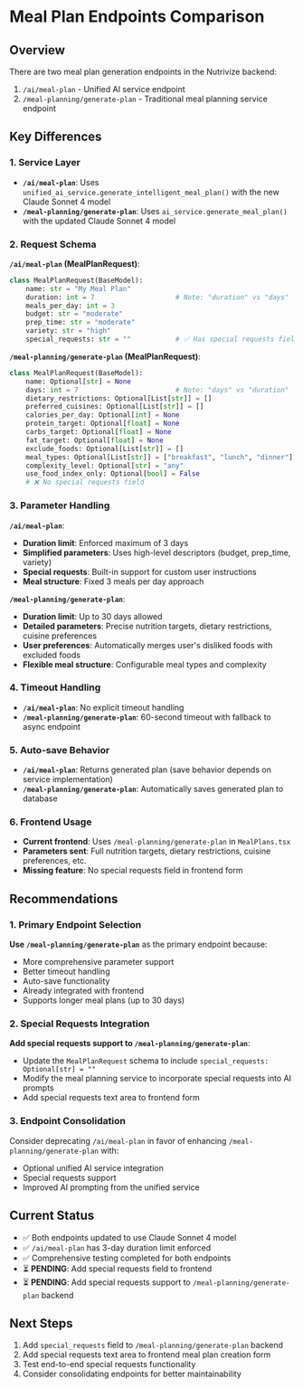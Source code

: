 # Meal Plan Endpoints Comparison

## Overview
There are two meal plan generation endpoints in the Nutrivize backend:
1. `/ai/meal-plan` - Unified AI service endpoint
2. `/meal-planning/generate-plan` - Traditional meal planning service endpoint

## Key Differences

### 1. **Service Layer**
- **`/ai/meal-plan`**: Uses `unified_ai_service.generate_intelligent_meal_plan()` with the new Claude Sonnet 4 model
- **`/meal-planning/generate-plan`**: Uses `ai_service.generate_meal_plan()` with the updated Claude Sonnet 4 model

### 2. **Request Schema**
**`/ai/meal-plan` (MealPlanRequest)**:
```python
class MealPlanRequest(BaseModel):
    name: str = "My Meal Plan"
    duration: int = 7                    # Note: "duration" vs "days"
    meals_per_day: int = 3
    budget: str = "moderate"
    prep_time: str = "moderate"
    variety: str = "high"
    special_requests: str = ""           # ✅ Has special requests field
```

**`/meal-planning/generate-plan` (MealPlanRequest)**:
```python
class MealPlanRequest(BaseModel):
    name: Optional[str] = None
    days: int = 7                        # Note: "days" vs "duration"
    dietary_restrictions: Optional[List[str]] = []
    preferred_cuisines: Optional[List[str]] = []
    calories_per_day: Optional[int] = None
    protein_target: Optional[float] = None
    carbs_target: Optional[float] = None
    fat_target: Optional[float] = None
    exclude_foods: Optional[List[str]] = []
    meal_types: Optional[List[str]] = ["breakfast", "lunch", "dinner"]
    complexity_level: Optional[str] = "any"
    use_food_index_only: Optional[bool] = False
    # ❌ No special requests field
```

### 3. **Parameter Handling**
**`/ai/meal-plan`**:
- **Duration limit**: Enforced maximum of 3 days
- **Simplified parameters**: Uses high-level descriptors (budget, prep_time, variety)
- **Special requests**: Built-in support for custom user instructions
- **Meal structure**: Fixed 3 meals per day approach

**`/meal-planning/generate-plan`**:
- **Duration limit**: Up to 30 days allowed
- **Detailed parameters**: Precise nutrition targets, dietary restrictions, cuisine preferences
- **User preferences**: Automatically merges user's disliked foods with excluded foods
- **Flexible meal structure**: Configurable meal types and complexity

### 4. **Timeout Handling**
- **`/ai/meal-plan`**: No explicit timeout handling
- **`/meal-planning/generate-plan`**: 60-second timeout with fallback to async endpoint

### 5. **Auto-save Behavior**
- **`/ai/meal-plan`**: Returns generated plan (save behavior depends on service implementation)
- **`/meal-planning/generate-plan`**: Automatically saves generated plan to database

### 6. **Frontend Usage**
- **Current frontend**: Uses `/meal-planning/generate-plan` in `MealPlans.tsx`
- **Parameters sent**: Full nutrition targets, dietary restrictions, cuisine preferences, etc.
- **Missing feature**: No special requests field in frontend form

## Recommendations

### 1. **Primary Endpoint Selection**
**Use `/meal-planning/generate-plan`** as the primary endpoint because:
- More comprehensive parameter support
- Better timeout handling
- Auto-save functionality
- Already integrated with frontend
- Supports longer meal plans (up to 30 days)

### 2. **Special Requests Integration**
**Add special requests support to `/meal-planning/generate-plan`**:
- Update the `MealPlanRequest` schema to include `special_requests: Optional[str] = ""`
- Modify the meal planning service to incorporate special requests into AI prompts
- Add special requests text area to frontend form

### 3. **Endpoint Consolidation**
Consider deprecating `/ai/meal-plan` in favor of enhancing `/meal-planning/generate-plan` with:
- Optional unified AI service integration
- Special requests support
- Improved AI prompting from the unified service

## Current Status
- ✅ Both endpoints updated to use Claude Sonnet 4 model
- ✅ `/ai/meal-plan` has 3-day duration limit enforced
- ✅ Comprehensive testing completed for both endpoints
- ⏳ **PENDING**: Add special requests field to frontend
- ⏳ **PENDING**: Add special requests support to `/meal-planning/generate-plan` backend

## Next Steps
1. Add `special_requests` field to `/meal-planning/generate-plan` backend
2. Add special requests text area to frontend meal plan creation form
3. Test end-to-end special requests functionality
4. Consider consolidating endpoints for better maintainability
